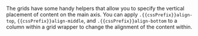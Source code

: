 The grids have some handy helpers that allow you to specify the vertical placement of content on the main axis. You can apply `.{{cssPrefix}}align-top`, `{{cssPrefix}}align-middle`, and `.{{cssPrefix}}align-bottom` to a column within a grid wrapper to change the alignment of the content within.
